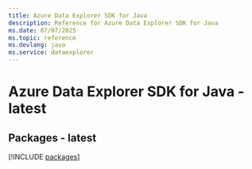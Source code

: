 ```yaml
---
title: Azure Data Explorer SDK for Java
description: Reference for Azure Data Explorer SDK for Java
ms.date: 07/07/2025
ms.topic: reference
ms.devlang: java
ms.service: dataexplorer
---
```

# Azure Data Explorer SDK for Java - latest
## Packages - latest
[!INCLUDE [packages](data-explorer-index.md)]